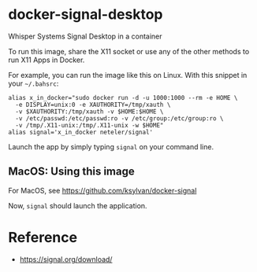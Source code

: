 # docker-signal-desktop

Whisper Systems Signal Desktop in a container

To run this image, share the X11 socket or use any
of the other methods to run X11 Apps in Docker.

For example, you can run the image like this on Linux. With this snippet
in your `~/.bahsrc`:

```
alias x_in_docker="sudo docker run -d -u 1000:1000 --rm -e HOME \
  -e DISPLAY=unix:0 -e XAUTHORITY=/tmp/xauth \
  -v $XAUTHORITY:/tmp/xauth -v $HOME:$HOME \
  -v /etc/passwd:/etc/passwd:ro -v /etc/group:/etc/group:ro \
  -v /tmp/.X11-unix:/tmp/.X11-unix -w $HOME"
alias signal='x_in_docker neteler/signal'
```

Launch the app by simply typing `signal` on your command line.

## MacOS: Using this image

For MacOS, see https://github.com/ksylvan/docker-signal

Now, `signal` should launch the application.

# Reference

- https://signal.org/download/
